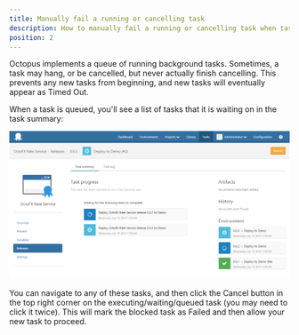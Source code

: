 ```yaml
---
title: Manually fail a running or cancelling task
description: How to manually fail a running or cancelling task when tasks hang or get stuck.
position: 2
---
```


Octopus implements a queue of running background tasks. Sometimes, a task may hang, or be cancelled, but never actually finish cancelling. This prevents any new tasks from beginning, and new tasks will eventually appear as Timed Out.

When a task is queued, you'll see a list of tasks that it is waiting on in the task summary:

![](/docs/images/3048144/3278080.png "width=500")

You can navigate to any of these tasks, and then click the Cancel button in the top right corner on the executing/waiting/queued task (you may need to click it twice). This will mark the blocked task as Failed and then allow your new task to proceed.
